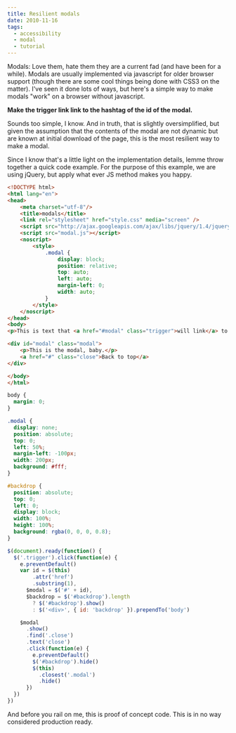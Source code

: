```yaml
---
title: Resilient modals
date: 2010-11-16
tags:
  - accessibility
  - modal
  - tutorial
---
```


Modals: Love them, hate them they are a current fad (and have been for a while). Modals are usually implemented via javascript for older browser support (though there are some cool things being done with CSS3 on the matter). I've seen it done lots of ways, but here's a simple way to make modals "work" on a browser without javascript.

**Make the trigger link link to the hashtag of the id of the modal.**

Sounds too simple, I know. And in truth, that is slightly oversimplified, but given the assumption that the contents of the modal are not dynamic but are known at initial download of the page, this is the most resilient way to make a modal.

Since I know that's a little light on the implementation details, lemme throw together a quick code example. For the purpose of this example, we are using jQuery, but apply what ever JS method makes you happy.

```html
<!DOCTYPE html>
<html lang="en">
<head>
	<meta charset="utf-8"/>
	<title>modals</title>
	<link rel="stylesheet" href="style.css" media="screen" />
	<script src="http://ajax.googleapis.com/ajax/libs/jquery/1.4/jquery.min.js"></script>
	<script src="modal.js"></script>
	<noscript>
		<style>
			.modal {
				display: block;
				position: relative;
				top: auto;
				left: auto;
				margin-left: 0;
				width: auto;
			}
		</style>
	</noscript>
</head>
<body>
<p>This is text that <a href="#modal" class="trigger">will link</a> to the modal.</p>

<div id="modal" class="modal">
	<p>This is the modal, baby.</p>
	<a href="#" class="close">Back to top</a>
</div>

</body>
</html>
```

```css
body {
  margin: 0;
}

.modal {
  display: none;
  position: absolute;
  top: 0;
  left: 50%;
  margin-left: -100px;
  width: 200px;
  background: #fff;
}

#backdrop {
  position: absolute;
  top: 0;
  left: 0;
  display: block;
  width: 100%;
  height: 100%;
  background: rgba(0, 0, 0, 0.8);
}
```

```js
$(document).ready(function() {
  $('.trigger').click(function(e) {
    e.preventDefault()
    var id = $(this)
        .attr('href')
        .substring(1),
      $modal = $('#' + id),
      $backdrop = $('#backdrop').length
        ? $('#backdrop').show()
        : $('<div>', { id: 'backdrop' }).prependTo('body')

    $modal
      .show()
      .find('.close')
      .text('close')
      .click(function(e) {
        e.preventDefault()
        $('#backdrop').hide()
        $(this)
          .closest('.modal')
          .hide()
      })
  })
})
```

And before you rail on me, this is proof of concept code. This is in no way considered production ready.
